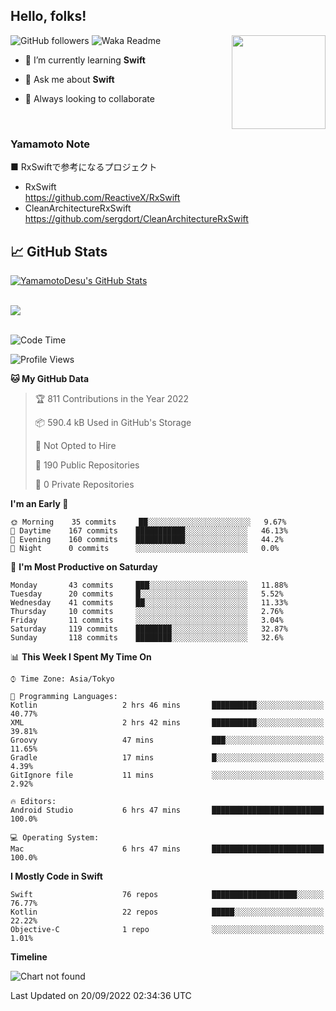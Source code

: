 ## Hello, folks! 

<p>
<img align="right" src="https://media.giphy.com/media/26ufdb3cYKwbRtYVW/giphy.gif" style="max-width:100%;" height="150px">
 
![GitHub followers](https://img.shields.io/github/followers/YamamotoDesu?label=Follow&style=social)
![Waka Readme](https://github.com/YamamotoDesu/YamamotoDesu/workflows/Waka%20Readme/badge.svg)
 
- 🌱 I’m currently learning **Swift**  
 
- 💬 Ask me about **Swift**  
 
- 👯 Always looking to collaborate
</p>
<br>

### Yamamoto Note
■ RxSwiftで参考になるプロジェクト　<br>
* RxSwift  
https://github.com/ReactiveX/RxSwift
* CleanArchitectureRxSwift  
https://github.com/sergdort/CleanArchitectureRxSwift



## &#x1f4c8; GitHub Stats
<a href="https://github.com/YamamotoDesu/YamamotoDesu">
  <img align="center" src="https://github-readme-stats.vercel.app/api?username=YamamotoDesu&show_icons=true&line_height=27&count_private=true&title_color=ffffff&text_color=c9cacc&icon_color=2bbc8a&bg_color=1d1f21&hide=contribs,prs&show_icons=true" alt="YamamotoDesu's GitHub Stats" /><br><br>
</a>

![](https://github-profile-summary-cards.vercel.app/api/cards/profile-details?username=YamamotoDesu&theme=vue)
<br><br>

<!--START_SECTION:waka-->
![Code Time](http://img.shields.io/badge/Code%20Time-191%20hrs%2037%20mins-blue)

![Profile Views](http://img.shields.io/badge/Profile%20Views-8-blue)

**🐱 My GitHub Data** 

> 🏆 811 Contributions in the Year 2022
 > 
> 📦 590.4 kB Used in GitHub's Storage 
 > 
> 🚫 Not Opted to Hire
 > 
> 📜 190 Public Repositories 
 > 
> 🔑 0 Private Repositories  
 > 
**I'm an Early 🐤** 

```text
🌞 Morning    35 commits     ██░░░░░░░░░░░░░░░░░░░░░░░   9.67% 
🌆 Daytime    167 commits    ███████████░░░░░░░░░░░░░░   46.13% 
🌃 Evening    160 commits    ███████████░░░░░░░░░░░░░░   44.2% 
🌙 Night      0 commits      ░░░░░░░░░░░░░░░░░░░░░░░░░   0.0%

```
📅 **I'm Most Productive on Saturday** 

```text
Monday       43 commits     ███░░░░░░░░░░░░░░░░░░░░░░   11.88% 
Tuesday      20 commits     █░░░░░░░░░░░░░░░░░░░░░░░░   5.52% 
Wednesday    41 commits     ██░░░░░░░░░░░░░░░░░░░░░░░   11.33% 
Thursday     10 commits     ░░░░░░░░░░░░░░░░░░░░░░░░░   2.76% 
Friday       11 commits     ░░░░░░░░░░░░░░░░░░░░░░░░░   3.04% 
Saturday     119 commits    ████████░░░░░░░░░░░░░░░░░   32.87% 
Sunday       118 commits    ████████░░░░░░░░░░░░░░░░░   32.6%

```


📊 **This Week I Spent My Time On** 

```text
⌚︎ Time Zone: Asia/Tokyo

💬 Programming Languages: 
Kotlin                   2 hrs 46 mins       ██████████░░░░░░░░░░░░░░░   40.77% 
XML                      2 hrs 42 mins       ██████████░░░░░░░░░░░░░░░   39.81% 
Groovy                   47 mins             ███░░░░░░░░░░░░░░░░░░░░░░   11.65% 
Gradle                   17 mins             █░░░░░░░░░░░░░░░░░░░░░░░░   4.39% 
GitIgnore file           11 mins             ░░░░░░░░░░░░░░░░░░░░░░░░░   2.92%

🔥 Editors: 
Android Studio           6 hrs 47 mins       █████████████████████████   100.0%

💻 Operating System: 
Mac                      6 hrs 47 mins       █████████████████████████   100.0%

```

**I Mostly Code in Swift** 

```text
Swift                    76 repos            ███████████████████░░░░░░   76.77% 
Kotlin                   22 repos            █████░░░░░░░░░░░░░░░░░░░░   22.22% 
Objective-C              1 repo              ░░░░░░░░░░░░░░░░░░░░░░░░░   1.01%

```


**Timeline**

![Chart not found](https://raw.githubusercontent.com/YamamotoDesu/YamamotoDesu/main/charts/bar_graph.png) 


 Last Updated on 20/09/2022 02:34:36 UTC
<!--END_SECTION:waka-->


